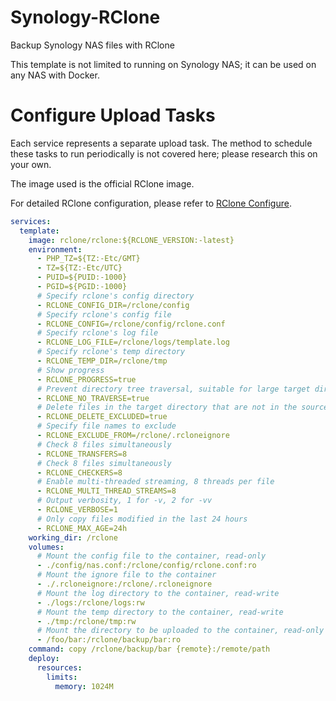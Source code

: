 # Synology-RClone
Backup Synology NAS files with RClone

This template is not limited to running on Synology NAS; it can be used on any NAS with Docker.

# Configure Upload Tasks
Each service represents a separate upload task. The method to schedule these tasks to run periodically is not covered here; please research this on your own.

The image used is the official RClone image.

For detailed RClone configuration, please refer to [RClone Configure](https://rclone.org/docs/#configure).

```yaml
services:
  template:
    image: rclone/rclone:${RCLONE_VERSION:-latest}
    environment:
      - PHP_TZ=${TZ:-Etc/GMT}
      - TZ=${TZ:-Etc/UTC}
      - PUID=${PUID:-1000}
      - PGID=${PGID:-1000}
      # Specify rclone's config directory
      - RCLONE_CONFIG_DIR=/rclone/config
      # Specify rclone's config file
      - RCLONE_CONFIG=/rclone/config/rclone.conf
      # Specify rclone's log file
      - RCLONE_LOG_FILE=/rclone/logs/template.log
      # Specify rclone's temp directory
      - RCLONE_TEMP_DIR=/rclone/tmp
      # Show progress
      - RCLONE_PROGRESS=true
      # Prevent directory tree traversal, suitable for large target directories
      - RCLONE_NO_TRAVERSE=true
      # Delete files in the target directory that are not in the source directory
      - RCLONE_DELETE_EXCLUDED=true
      # Specify file names to exclude
      - RCLONE_EXCLUDE_FROM=/rclone/.rcloneignore
      # Check 8 files simultaneously
      - RCLONE_TRANSFERS=8
      # Check 8 files simultaneously
      - RCLONE_CHECKERS=8
      # Enable multi-threaded streaming, 8 threads per file
      - RCLONE_MULTI_THREAD_STREAMS=8
      # Output verbosity, 1 for -v, 2 for -vv
      - RCLONE_VERBOSE=1
      # Only copy files modified in the last 24 hours
      - RCLONE_MAX_AGE=24h
    working_dir: /rclone
    volumes:
      # Mount the config file to the container, read-only
      - ./config/nas.conf:/rclone/config/rclone.conf:ro
      # Mount the ignore file to the container
      - ./.rcloneignore:/rclone/.rcloneignore
      # Mount the log directory to the container, read-write
      - ./logs:/rclone/logs:rw
      # Mount the temp directory to the container, read-write
      - ./tmp:/rclone/tmp:rw
      # Mount the directory to be uploaded to the container, read-only
      - /foo/bar:/rclone/backup/bar:ro
    command: copy /rclone/backup/bar {remote}:/remote/path
    deploy:
      resources:
        limits:
          memory: 1024M

```